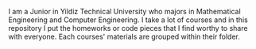I am a Junior in Yildiz Technical University who majors in Mathematical Engineering and Computer Engineering. I take a lot of courses and in this repository I put the homeworks
or code pieces that I find worthy to share with everyone. Each courses' materials are grouped within their folder. 
